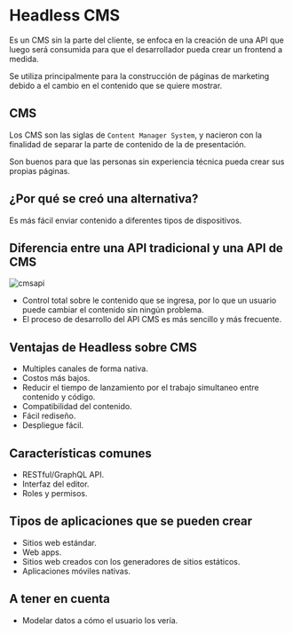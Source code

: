 # Headless CMS

Es un CMS sin la parte del cliente, se enfoca en la creación de una API que
luego será consumida para que el desarrollador pueda crear un frontend a
medida.

Se utiliza principalmente para la construcción de páginas de marketing debido
a el cambio en el contenido que se quiere mostrar.

## CMS

Los CMS son las siglas de `Content Manager System`, y nacieron con la finalidad
de separar la parte de contenido de la de presentación.

Son buenos para que las personas sin experiencia técnica pueda crear sus propias
páginas.

## ¿Por qué se creó una alternativa?

Es más fácil enviar contenido a diferentes tipos de dispositivos.

## Diferencia entre una API tradicional y una API de CMS

![cmsapi](./assets/img07.png)

  - Control total sobre le contenido que se ingresa, por lo que un usuario puede
  cambiar el contenido sin ningún problema.
  - El proceso de desarrollo del API CMS es más sencillo y más frecuente.

## Ventajas de Headless sobre CMS

  - Multiples canales de forma nativa.
  - Costos más bajos.
  - Reducir el tiempo de lanzamiento por el trabajo simultaneo entre contenido
  y código.
  - Compatibilidad del contenido.
  - Fácil rediseño.
  - Despliegue fácil.

## Características comunes

  - RESTful/GraphQL API.
  - Interfaz del editor.
  - Roles y permisos.

## Tipos de aplicaciones que se pueden crear

  - Sitios web estándar.
  - Web apps.
  - Sitios web creados con los generadores de sitios estáticos.
  - Aplicaciones móviles nativas.

## A tener en cuenta

  - Modelar datos a cómo el usuario los vería.
